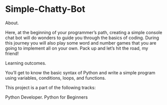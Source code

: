 # Simple-Chatty-Bot

About.

Here, at the beginning of your programmer’s path, creating a simple console chat bot will do wonders to guide you through the basics of coding. 
During this journey you will also play some word and number games that you are going to implement all on your own. Pack up and let’s hit the road, my friend!

Learning outcomes.

You’ll get to know the basic syntax of Python and write a simple program using variables, conditions, loops, and functions.

This project is a part of the following tracks:

Python Developer. Python for Beginners

